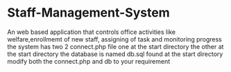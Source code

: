 # Staff-Management-System
An web based application that controls office activities like welfare,enrollmemt of new staff, assigning of task and monitoring progress
the system has two 2 connect.php file one at the start directory the other at the start directory
the database is named db.sql found at the start directory modify both the connect.php and db to your requirement
